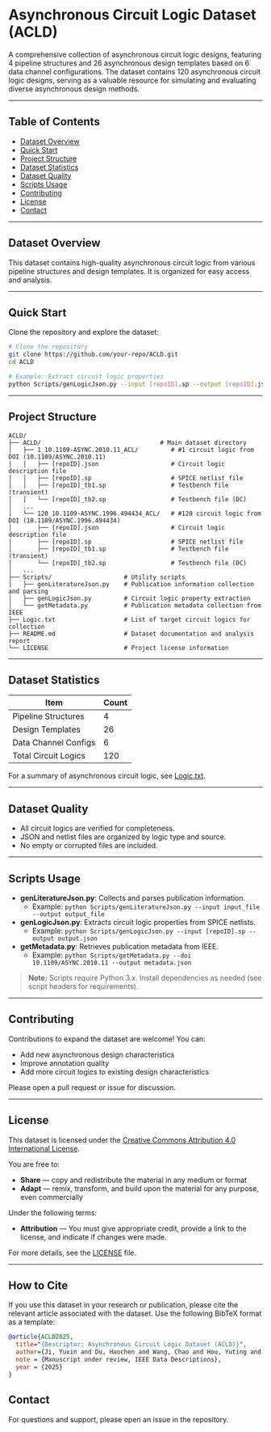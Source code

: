 # Asynchronous Circuit Logic Dataset (ACLD)

A comprehensive collection of asynchronous circuit logic designs, featuring 4 pipeline structures and 26 asynchronous design templates based on 6 data channel configurations. The dataset contains 120 asynchronous circuit logic designs, serving as a valuable resource for simulating and evaluating diverse asynchronous design methods.

---

## Table of Contents
- [Dataset Overview](#dataset-overview)
- [Quick Start](#quick-start)
- [Project Structure](#project-structure)
- [Dataset Statistics](#dataset-statistics)
- [Dataset Quality](#dataset-quality)
- [Scripts Usage](#scripts-usage)
- [Contributing](#contributing)
- [License](#license)
- [Contact](#contact)

---

## Dataset Overview

This dataset contains high-quality asynchronous circuit logic from various pipeline structures and design templates. It is organized for easy access and analysis.

---

## Quick Start

Clone the repository and explore the dataset:

```bash
# Clone the repository
git clone https://github.com/your-repo/ACLD.git
cd ACLD

# Example: Extract circuit logic properties
python Scripts/genLogicJson.py --input [repoID].sp --output [repoID].json
```

---

## Project Structure

```
ACLD/
├── ACLD/                                 # Main dataset directory
│   ├── 1_10.1109-ASYNC.2010.11_ACL/         # #1 circuit logic from DOI (10.1109/ASYNC.2010.11)
│   │   ├── [repoID].json                    # Circuit logic description file
│   │   ├── [repoID].sp                      # SPICE netlist file
│   │   ├── [repoID]_tb1.sp                  # Testbench file (transient)
│   │   └── [repoID]_tb2.sp                  # Testbench file (DC)
│   ...
│   └── 120_10.1109-ASYNC.1996.494434_ACL/   # #120 circuit logic from DOI (10.1109/ASYNC.1996.494434)
│       ├── [repoID].json                    # Circuit logic description file
│       ├── [repoID].sp                      # SPICE netlist file
│       ├── [repoID]_tb1.sp                  # Testbench file (transient)
│       └── [repoID]_tb2.sp                  # Testbench file (DC)
│   ...
├── Scripts/                    # Utility scripts
│   ├── genLiteratureJson.py    # Publication information collection and parsing
│   ├── genLogicJson.py         # Circuit logic property extraction
│   └── getMetadata.py          # Publication metadata collection from IEEE
├── Logic.txt                   # List of target circuit logics for collection
├── README.md                   # Dataset documentation and analysis report
└── LICENSE                     # Project license information
```

---

## Dataset Statistics

| Item                    | Count |
|-------------------------|-------|
| Pipeline Structures     | 4     |
| Design Templates        | 26    |
| Data Channel Configs    | 6     |
| Total Circuit Logics    | 120   |

For a summary of asynchronous circuit logic, see [Logic.txt](Logic.txt).

---

## Dataset Quality

- All circuit logics are verified for completeness.
- JSON and netlist files are organized by logic type and source.
- No empty or corrupted files are included.

---

## Scripts Usage

- **genLiteratureJson.py**: Collects and parses publication information.
  - Example: `python Scripts/genLiteratureJson.py --input input_file --output output_file`
- **genLogicJson.py**: Extracts circuit logic properties from SPICE netlists.
  - Example: `python Scripts/genLogicJson.py --input [repoID].sp --output output.json`
- **getMetadata.py**: Retrieves publication metadata from IEEE.
  - Example: `python Scripts/getMetadata.py --doi 10.1109/ASYNC.2010.11 --output metadata.json`

> **Note:** Scripts require Python 3.x. Install dependencies as needed (see script headers for requirements).

---

## Contributing

Contributions to expand the dataset are welcome! You can:
- Add new asynchronous design characteristics
- Improve annotation quality
- Add more circuit logics to existing design characteristics

Please open a pull request or issue for discussion.

---

## License

This dataset is licensed under the [Creative Commons Attribution 4.0 International License](http://creativecommons.org/licenses/by/4.0/).

You are free to:
- **Share** — copy and redistribute the material in any medium or format
- **Adapt** — remix, transform, and build upon the material for any purpose, even commercially

Under the following terms:
- **Attribution** — You must give appropriate credit, provide a link to the license, and indicate if changes were made.

For more details, see the [LICENSE](https://creativecommons.org/licenses/by/4.0/legalcode) file.

---

## How to Cite

If you use this dataset in your research or publication, please cite the relevant article associated with the dataset. Use the following BibTeX format as a template:

```bibtex
@article{ACLD2025,
  title="{Descriptor: Asynchronous Circuit Logic Dataset (ACLD)}",
  author={Ji, Yuxin and Du, Haochen and Wang, Chao and Hou, Yuting and Li, Yongfu},
  note = {Manuscript under review, IEEE Data Descriptions},
  year = {2025}
}
```

## Contact

For questions and support, please open an issue in the repository. 
